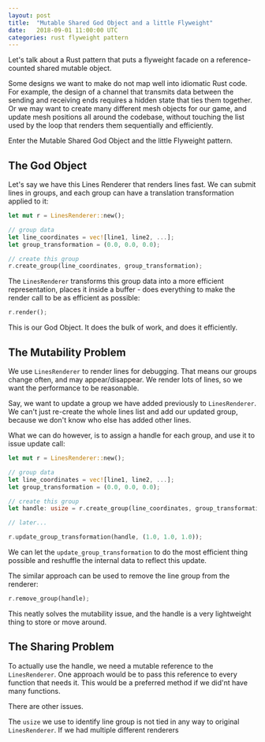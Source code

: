 ```yaml
---
layout: post
title:  "Mutable Shared God Object and a little Flyweight"
date:   2018-09-01 11:00:00 UTC
categories: rust flyweight pattern
---
```


Let's talk about a Rust pattern that puts a flyweight facade on a 
reference-counted shared mutable object.

Some designs we want to make do not map well into idiomatic Rust code.
For example, the design of a channel that transmits data between
the sending and receiving ends requires a hidden state that ties
them together. Or we may want to create many different mesh objects 
for our game, and update mesh positions all around the codebase,
without touching the list used by the loop that renders them sequentially 
and efficiently.

Enter the Mutable Shared God Object and the little Flyweight pattern.

## The God Object

Let's say we have this Lines Renderer that renders lines fast.
We can submit lines in groups, and each group can have a translation
transformation applied to it:

```rust
let mut r = LinesRenderer::new();

// group data
let line_coordinates = vec![line1, line2, ...];
let group_transformation = (0.0, 0.0, 0.0);

// create this group
r.create_group(line_coordinates, group_transformation);
```

The `LinesRenderer` transforms this group data into a more efficient
representation, places it inside a buffer - does everything to make 
the render call to be as efficient as possible:

```rust
r.render();
```

This is our God Object. It does the bulk of work, and does it efficiently.

## The Mutability Problem

We use `LinesRenderer` to render lines for debugging. That means our groups
change often, and may appear/disappear. We render lots of lines, so we want 
the performance to be reasonable.

Say, we want to update a group we have added previously to `LinesRenderer`. 
We can't just re-create the whole lines list and add our updated group, 
because we don't know who else has added other lines.

What we can do however, is to assign a handle for each group, and use it
to issue update call:

```rust
let mut r = LinesRenderer::new();

// group data
let line_coordinates = vec![line1, line2, ...];
let group_transformation = (0.0, 0.0, 0.0);

// create this group
let handle: usize = r.create_group(line_coordinates, group_transformation);

// later...

r.update_group_transformation(handle, (1.0, 1.0, 1.0));
```

We can let the `update_group_transformation` to do the most efficient
thing possible and reshuffle the internal data to reflect this update.

The similar approach can be used to remove the line group from the
renderer:

```rust
r.remove_group(handle);
```

This neatly solves the mutability issue, and the handle is a very lightweight
thing to store or move around.

## The Sharing Problem

To actually use the handle, we need a mutable reference to the
`LinesRenderer`. One approach would be to pass this reference to every function that
needs it. This would be a preferred method if we did'nt have many functions.

There are other issues.

The `usize` we use to identify line group is not tied in any way to original
`LinesRenderer`. If we had multiple different renderers 